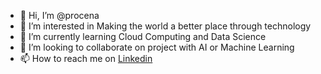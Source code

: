 - 👋 Hi, I’m @procena
- 👀 I’m interested in Making the world a better place through technology
- 🌱 I’m currently learning Cloud Computing and Data Science
- 💞️ I’m looking to collaborate on project with AI or Machine Learning
- 📫 How to reach me on <a href="https://www.linkedin.com/in/joão-m-sebastião">Linkedin</a>

<!---
procena/procena is a ✨ special ✨ repository because its `README.md` (this file) appears on your GitHub profile.
You can click the Preview link to take a look at your changes.
--->
